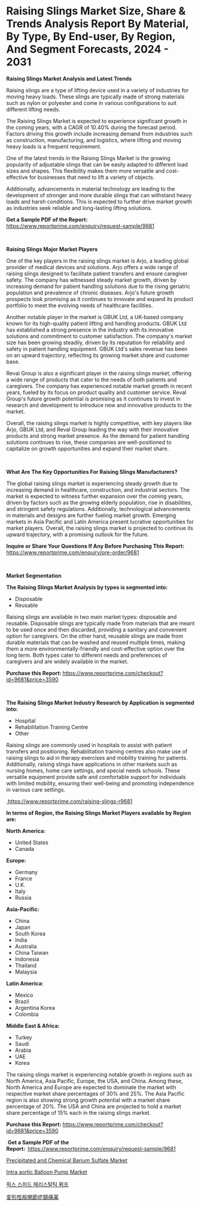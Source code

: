 <p><h1>Raising Slings Market Size, Share & Trends Analysis Report By Material, By Type, By End-user, By Region, And Segment Forecasts, 2024 - 2031</h1></p><p><strong>Raising Slings Market Analysis and Latest Trends</strong></p>
<p><p>Raising slings are a type of lifting device used in a variety of industries for moving heavy loads. These slings are typically made of strong materials such as nylon or polyester and come in various configurations to suit different lifting needs.</p><p>The Raising Slings Market is expected to experience significant growth in the coming years, with a CAGR of 10.40% during the forecast period. Factors driving this growth include increasing demand from industries such as construction, manufacturing, and logistics, where lifting and moving heavy loads is a frequent requirement.</p><p>One of the latest trends in the Raising Slings Market is the growing popularity of adjustable slings that can be easily adapted to different load sizes and shapes. This flexibility makes them more versatile and cost-effective for businesses that need to lift a variety of objects.</p><p>Additionally, advancements in material technology are leading to the development of stronger and more durable slings that can withstand heavy loads and harsh conditions. This is expected to further drive market growth as industries seek reliable and long-lasting lifting solutions.</p></p>
<p><strong>Get a Sample PDF of the Report:&nbsp;</strong> <a href="https://www.reportprime.com/enquiry/request-sample/9681">https://www.reportprime.com/enquiry/request-sample/9681</a></p>
<p>&nbsp;</p>
<p><strong>Raising Slings Major Market Players</strong></p>
<p><p>One of the key players in the raising slings market is Arjo, a leading global provider of medical devices and solutions. Arjo offers a wide range of raising slings designed to facilitate patient transfers and ensure caregiver safety. The company has witnessed steady market growth, driven by increasing demand for patient handling solutions due to the rising geriatric population and prevalence of chronic diseases. Arjo's future growth prospects look promising as it continues to innovate and expand its product portfolio to meet the evolving needs of healthcare facilities.</p><p>Another notable player in the market is GBUK Ltd, a UK-based company known for its high-quality patient lifting and handling products. GBUK Ltd has established a strong presence in the industry with its innovative solutions and commitment to customer satisfaction. The company's market size has been growing steadily, driven by its reputation for reliability and safety in patient handling equipment. GBUK Ltd's sales revenue has been on an upward trajectory, reflecting its growing market share and customer base.</p><p>Reval Group is also a significant player in the raising slings market, offering a wide range of products that cater to the needs of both patients and caregivers. The company has experienced notable market growth in recent years, fueled by its focus on product quality and customer service. Reval Group's future growth potential is promising as it continues to invest in research and development to introduce new and innovative products to the market.</p><p>Overall, the raising slings market is highly competitive, with key players like Arjo, GBUK Ltd, and Reval Group leading the way with their innovative products and strong market presence. As the demand for patient handling solutions continues to rise, these companies are well-positioned to capitalize on growth opportunities and expand their market share.</p></p>
<p>&nbsp;</p>
<p><strong>What Are The Key Opportunities For Raising Slings Manufacturers?</strong></p>
<p><p>The global raising slings market is experiencing steady growth due to increasing demand in healthcare, construction, and industrial sectors. The market is expected to witness further expansion over the coming years, driven by factors such as the growing elderly population, rise in disabilities, and stringent safety regulations. Additionally, technological advancements in materials and designs are further fueling market growth. Emerging markets in Asia Pacific and Latin America present lucrative opportunities for market players. Overall, the raising slings market is projected to continue its upward trajectory, with a promising outlook for the future.</p></p>
<p><strong>Inquire or Share Your Questions If Any Before Purchasing This Report:</strong> <a href="https://www.reportprime.com/enquiry/pre-order/9681">https://www.reportprime.com/enquiry/pre-order/9681</a></p>
<p>&nbsp;</p>
<p><strong>Market Segmentation</strong></p>
<p><strong>The Raising Slings Market Analysis by types is segmented into:</strong></p>
<p><ul><li>Disposable</li><li>Reusable</li></ul></p>
<p><p>Raising slings are available in two main market types: disposable and reusable. Disposable slings are typically made from materials that are meant to be used once and then discarded, providing a sanitary and convenient option for caregivers. On the other hand, reusable slings are made from durable materials that can be washed and reused multiple times, making them a more environmentally-friendly and cost-effective option over the long term. Both types cater to different needs and preferences of caregivers and are widely available in the market.</p></p>
<p><strong>Purchase this Report:&nbsp;</strong><a href="https://www.reportprime.com/checkout?id=9681&price=3590">https://www.reportprime.com/checkout?id=9681&price=3590</a></p>
<p>&nbsp;</p>
<p><strong>The Raising Slings Market Industry Research by Application is segmented into:</strong></p>
<p><ul><li>Hospital</li><li>Rehabilitation Training Centre</li><li>Other</li></ul></p>
<p><p>Raising slings are commonly used in hospitals to assist with patient transfers and positioning. Rehabilitation training centres also make use of raising slings to aid in therapy exercises and mobility training for patients. Additionally, raising slings have applications in other markets such as nursing homes, home care settings, and special needs schools. These versatile equipment provide safe and comfortable support for individuals with limited mobility, ensuring their well-being and promoting independence in various care settings.</p></p>
<p><a href="https://www.reportprime.com/raising-slings-r9681">&nbsp;https://www.reportprime.com/raising-slings-r9681</a></p>
<p><strong>In terms of Region, the Raising Slings Market Players available by Region are:</strong></p>
<p>
    <p> <strong> North America: </strong>
        <ul>
            <li>United States</li>
            <li>Canada</li>
        </ul>
        </p> 
    <p> <strong> Europe: </strong>
        <ul>
            <li>Germany</li>
            <li>France</li>
            <li>U.K.</li>
            <li>Italy</li>
            <li>Russia</li>
        </ul>
        </p> 
    <p> <strong> Asia-Pacific: </strong>
        <ul>
            <li>China</li>
            <li>Japan</li>
            <li>South Korea</li>
            <li>India</li>
            <li>Australia</li>
            <li>China Taiwan</li>
            <li>Indonesia</li>
            <li>Thailand</li>
            <li>Malaysia</li>
        </ul>
        </p> 
    <p> <strong> Latin America: </strong>
        <ul>
            <li>Mexico</li>
            <li>Brazil</li>
            <li>Argentina Korea</li>
            <li>Colombia</li>
        </ul>
        </p> 
    <p> <strong> Middle East & Africa: </strong>
        <ul>
            <li>Turkey</li>
            <li>Saudi</li>
            <li>Arabia</li>
            <li>UAE</li>
            <li>Korea</li>
        </ul>
    </p>
    </p>
<p><p>The raising slings market is experiencing notable growth in regions such as North America, Asia Pacific, Europe, the USA, and China. Among these, North America and Europe are expected to dominate the market with respective market share percentages of 30% and 25%. The Asia Pacific region is also showing strong growth potential with a market share percentage of 20%. The USA and China are projected to hold a market share percentage of 15% each in the raising slings market.</p></p>
<p><strong>Purchase this Report: </strong><a href="https://www.reportprime.com/checkout?id=9681&price=3590">https://www.reportprime.com/checkout?id=9681&price=3590</a></p>
<p>&nbsp;<strong>Get a Sample PDF of the Report:&nbsp;&nbsp;</strong><a href="https://www.reportprime.com/enquiry/request-sample/9681">https://www.reportprime.com/enquiry/request-sample/9681</a></p>
<p><strong></strong></p>
<p><p><a href="https://issuu.com/reportprime-2/docs/precipitated-and-chemical-barium-su_5f26896bd9dac1">Precipitated and Chemical Barium Sulfate Market</a></p><p><a href="https://github.com/ctanaka235/Market-Research-Report-List-2/blob/main/intra-aortic-balloon-pump-market.md">Intra aortic Balloon Pump Market</a></p><p><a href="https://github.com/lzuwsfreyoq70/Market-Research-Report-List-4/blob/main/9514280106305.md">픽스 스피드 페리스탈틱 펌프</a></p><p><a href="https://github.com/tanyaali3/Market-Research-Report-List-3/blob/main/699336085590.md">変形性股関節症鎮痛薬</a></p></p>